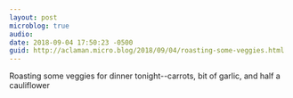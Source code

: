 ```yaml
---
layout: post
microblog: true
audio: 
date: 2018-09-04 17:50:23 -0500
guid: http://aclaman.micro.blog/2018/09/04/roasting-some-veggies.html
---
```

Roasting some veggies for dinner tonight--carrots, bit of garlic, and half a cauliflower
